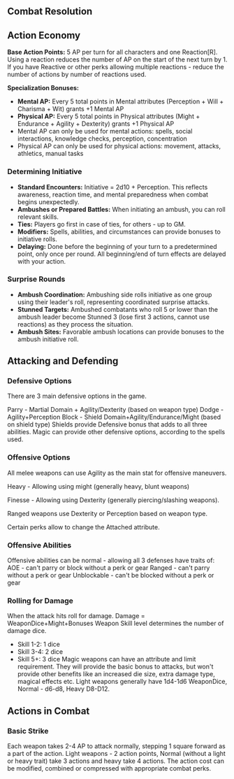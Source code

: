 ## Combat Resolution
## Action Economy

**Base Action Points:** 5 AP per turn for all characters and one Reaction[R]. Using a reaction reduces the number of AP on the start of the next turn by 1. If you have Reactive or other perks allowing multiple reactions - reduce the number of actions by number of reactions used.

**Specialization Bonuses:**
- **Mental AP:** Every 5 total points in Mental attributes (Perception + Will + Charisma + Wit) grants +1 Mental AP
- **Physical AP:** Every 5 total points in Physical attributes (Might + Endurance + Agility + Dexterity) grants +1 Physical AP
- Mental AP can only be used for mental actions: spells, social interactions, knowledge checks, perception, concentration
- Physical AP can only be used for physical actions: movement, attacks, athletics, manual tasks

### Determining Initiative

- **Standard Encounters:** Initiative = 2d10 + Perception. This reflects awareness, reaction time, and mental preparedness when combat begins unexpectedly. 
- **Ambushes or Prepared Battles:** When initiating an ambush, you can roll relevant skills.
- **Ties:** Players go first in case of ties, for others - up to GM.
- **Modifiers:** Spells, abilities, and circumstances can provide bonuses to initiative rolls.
- **Delaying:** Done before the beginning of your turn to a predetermined point, only once per round. All beginning/end of turn effects are delayed with your action.

### Surprise Rounds

- **Ambush Coordination:** Ambushing side rolls initiative as one group using their leader's roll, representing coordinated surprise attacks.
- **Stunned Targets:** Ambushed combatants who roll 5 or lower than the ambush leader become Stunned 3 (lose first 3 actions, cannot use reactions) as they process the situation.
- **Ambush Sites:** Favorable ambush locations can provide bonuses to the ambush initiative roll.

## Attacking and Defending


### Defensive Options
There are 3 main defensive options in the game.

Parry - Martial Domain + Agility/Dexterity (based on weapon type)
Dodge - Agility+Perception 
Block - Shield Domain+Agility/Endurance/Might (based on shield type)
Shields provide Defensive bonus that adds to all three abilities.
Magic can provide other defensive options, according to the spells used.
### Offensive Options
All melee weapons can use Agility as the main stat for offensive maneuvers.

Heavy - Allowing using might (generally heavy, blunt weapons)

Finesse - Allowing using Dexterity (generally piercing/slashing weapons).

Ranged weapons use Dexterity or Perception based on weapon type.

Certain perks allow to change the Attached attribute.

### Offensive Abilities
Offensive abilities can be normal - allowing all 3 defenses  have traits of:
AOE - can't parry or block without a perk or gear
Ranged - can't parry without a perk or gear
Unblockable - can't be blocked without a perk or gear



### Rolling for Damage 
When the attack hits roll for damage. 
Damage = WeaponDice+Might+Bonuses
Weapon Skill level determines the number of damage dice.
  - Skill 1-2: 1 dice
  - Skill 3-4: 2 dice
  - Skill 5+: 3 dice
Magic weapons can have an attribute and limit requirement. They will provide the basic bonus to attacks, but won't provide other benefits like an increased die size, extra damage type, magical effects etc.
Light weapons generally have 1d4-1d6 WeaponDice, Normal - d6-d8, Heavy D8-D12.

  

## Actions in Combat
### Basic Strike
Each weapon takes 2-4 AP to attack normally, stepping 1 square forward as a part of the action. Light weapons - 2 action points, Normal (without a light or heavy trait) take 3 actions and heavy take 4 actions.
The action cost can be modified, combined or compressed with appropriate combat perks.

